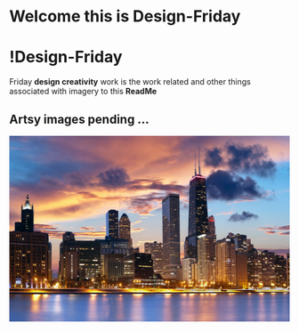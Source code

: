 # Welcome this is Design-Friday
# !Design-Friday
Friday **design creativity** work is the work related and other things associated with imagery to this **ReadMe** 

## Artsy images pending ...

![Skyline](ReadMe_images/chicago-skyline-2.jpg)
